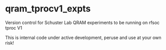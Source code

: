 # qram_tprocv1_expts

Version control for Schuster Lab QRAM experiments to be running on rfsoc tproc V1

This is internal code under active development, peruse and use at your own risk!
